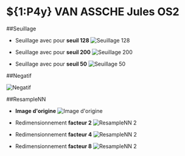 # ${1:P4y} VAN ASSCHE Jules OS2

##Seuillage

* Seuillage avec pour **seuil 128**
![Seuillage 128](./src/resultats/seuillage128.pgm)

* Seuillage avec pour **seuil 200**
![Seuillage 200](./src/resultats/seuillage200.pgm)

* Seuillage avec pour **seuil 50**
![Seuillage 50](./src/resultats/seuillage50.pgm)


##Negatif

![Negatif](/src/resultats/negatif.pgm)

##ResampleNN

* **Image d'origine**
![Image d'origine](/src/lena.pgm)
 
* Redimensionnement **facteur 2**
![ResampleNN 2](/src/resultats/resampleNN2.pgm)

* Redimensionnement **facteur 4**
![ResampleNN 2](/src/resultats/resampleNN4.pgm)

* Redimensionnement **facteur 8**
![ResampleNN 2](/src/resultats/resampleNN8.pgm)







